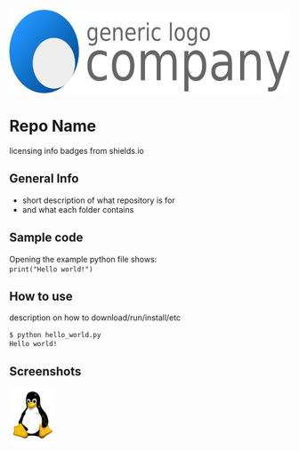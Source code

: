 <a href="example.com"><img src="images/Example_logo.png" alt="Example Logo" height="150"></a>

# Repo Name
 licensing info badges from shields.io

## General Info
* short description of what repository is for
* and what each folder contains

## Sample code
Opening the example python file shows:  
`print("Hello world!")`

## How to use
description on how to download/run/install/etc

    $ python hello_world.py
    Hello world!  

## Screenshots
<img src="images/Tux.png" alt="Linux Logo" height="100">

